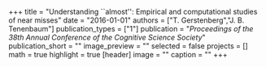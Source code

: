 +++
title = "Understanding ``almost'': Empirical and computational studies of near misses"
date = "2016-01-01"
authors = ["T. Gerstenberg","J. B. Tenenbaum"]
publication_types = ["1"]
publication = "_Proceedings of the 38th Annual Conference of the Cognitive Science Society_"
publication_short = ""
image_preview = ""
selected = false
projects = []
math = true
highlight = true
[header]
image = ""
caption = ""
+++


